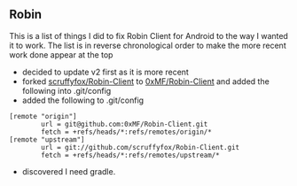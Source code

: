 Robin
-----

This is a list of things I did to fix Robin Client for Android to the
way I wanted it to work. The list is in reverse chronological order to
make the more recent work done appear at the top

- decided to update v2 first as it is more recent
- forked [scruffyfox/Robin-Client](https://github.com/scruffyfox/Robin-Client) to [0xMF/Robin-Client](https://github.com/0xMF/Robin-Client) and added the following into .git/config
- added the following to .git/config

```
[remote "origin"]
        url = git@github.com:0xMF/Robin-Client.git
        fetch = +refs/heads/*:refs/remotes/origin/*
[remote "upstream"]
        url = git://github.com/scruffyfox/Robin-Client.git
        fetch = +refs/heads/*:refs/remotes/upstream/*
```

- discovered I need gradle.
